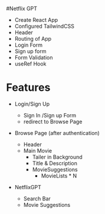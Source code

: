 #Netflix GPT

- Create React App
- Configured TailwindCSS
- Header
- Routing of App
- Login Form
- Sign up form
- Form Validation
- useRef Hook

# Features

- Login/Sign Up

  - Sign In /Sign up Form
  - redirect to Browse Page

- Browse Page (after authentication)

  - Header
  - Main Movie
    - Tailer in Background
    - Title & Description
    - MovieSuggestions
      - MovieLists \* N

- NetflixGPT
  - Search Bar
  - Movie Suggestions
